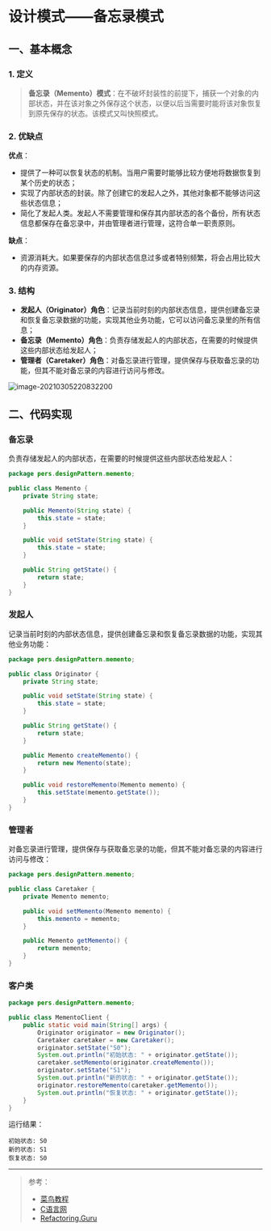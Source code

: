 # 设计模式——备忘录模式

## 一、基本概念

### 1. 定义

> **备忘录（Memento）模式**：在不破坏封装性的前提下，捕获一个对象的内部状态，并在该对象之外保存这个状态，以便以后当需要时能将该对象恢复到原先保存的状态。该模式又叫快照模式。

### 2. 优缺点

**优点**：

- 提供了一种可以恢复状态的机制。当用户需要时能够比较方便地将数据恢复到某个历史的状态；
- 实现了内部状态的封装。除了创建它的发起人之外，其他对象都不能够访问这些状态信息；
- 简化了发起人类。发起人不需要管理和保存其内部状态的各个备份，所有状态信息都保存在备忘录中，并由管理者进行管理，这符合单一职责原则。

**缺点**：

- 资源消耗大。如果要保存的内部状态信息过多或者特别频繁，将会占用比较大的内存资源。

### 3. 结构

- **发起人（Originator）角色**：记录当前时刻的内部状态信息，提供创建备忘录和恢复备忘录数据的功能，实现其他业务功能，它可以访问备忘录里的所有信息；
- **备忘录（Memento）角色**：负责存储发起人的内部状态，在需要的时候提供这些内部状态给发起人；
- **管理者（Caretaker）角色**：对备忘录进行管理，提供保存与获取备忘录的功能，但其不能对备忘录的内容进行访问与修改。

![image-20210305220832200](https://pic.try-hard.cn/blog/image-20210305220832200.png)

## 二、代码实现

### 备忘录

负责存储发起人的内部状态，在需要的时候提供这些内部状态给发起人：

```java
package pers.designPattern.memento;

public class Memento {
    private String state;

    public Memento(String state) {
        this.state = state;
    }

    public void setState(String state) {
        this.state = state;
    }

    public String getState() {
        return state;
    }
}
```

### 发起人

记录当前时刻的内部状态信息，提供创建备忘录和恢复备忘录数据的功能，实现其他业务功能：

```java
package pers.designPattern.memento;

public class Originator {
    private String state;

    public void setState(String state) {
        this.state = state;
    }

    public String getState() {
        return state;
    }

    public Memento createMemento() {
        return new Memento(state);
    }

    public void restoreMemento(Memento memento) {
        this.setState(memento.getState());
    }
}
```

### 管理者

对备忘录进行管理，提供保存与获取备忘录的功能，但其不能对备忘录的内容进行访问与修改：

```java
package pers.designPattern.memento;

public class Caretaker {
    private Memento memento;

    public void setMemento(Memento memento) {
        this.memento = memento;
    }

    public Memento getMemento() {
        return memento;
    }
}
```

### 客户类

```java
package pers.designPattern.memento;

public class MementoClient {
    public static void main(String[] args) {
        Originator originator = new Originator();
        Caretaker caretaker = new Caretaker();
        originator.setState("S0");
        System.out.println("初始状态: " + originator.getState());
        caretaker.setMemento(originator.createMemento());
        originator.setState("S1");
        System.out.println("新的状态: " + originator.getState());
        originator.restoreMemento(caretaker.getMemento());
        System.out.println("恢复状态: " + originator.getState());
    }
}
```

运行结果：

```
初始状态: S0
新的状态: S1
恢复状态: S0
```

***

> 参考：
>
> - [菜鸟教程](https://www.runoob.com/design-pattern/singleton-pattern.html)
> - [C语言网](http://c.biancheng.net/view/1338.html)
> - [Refactoring.Guru](https://refactoringguru.cn/)